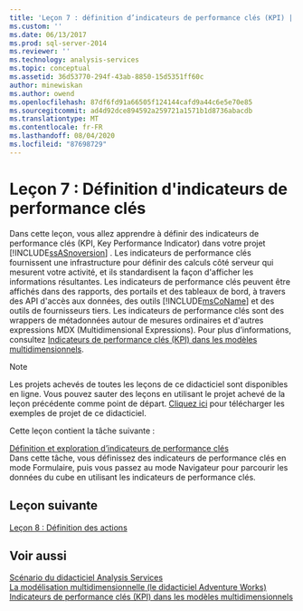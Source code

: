 ```yaml
---
title: 'Leçon 7 : définition d’indicateurs de performance clés (KPI) | Microsoft Docs'
ms.custom: ''
ms.date: 06/13/2017
ms.prod: sql-server-2014
ms.reviewer: ''
ms.technology: analysis-services
ms.topic: conceptual
ms.assetid: 36d53770-294f-43ab-8850-15d5351ff60c
author: minewiskan
ms.author: owend
ms.openlocfilehash: 87df6fd91a66505f124144cafd9a44c6e5e70e85
ms.sourcegitcommit: ad4d92dce894592a259721a1571b1d8736abacdb
ms.translationtype: MT
ms.contentlocale: fr-FR
ms.lasthandoff: 08/04/2020
ms.locfileid: "87698729"
---
```

# <a name="lesson-7-defining-key-performance-indicators-kpis"></a>Leçon 7 : Définition d'indicateurs de performance clés
  Dans cette leçon, vous allez apprendre à définir des indicateurs de performance clés (KPI, Key Performance Indicator) dans votre projet [!INCLUDE[ssASnoversion](../includes/ssasnoversion-md.md)] . Les indicateurs de performance clés fournissent une infrastructure pour définir des calculs côté serveur qui mesurent votre activité, et ils standardisent la façon d'afficher les informations résultantes. Les indicateurs de performance clés peuvent être affichés dans des rapports, des portails et des tableaux de bord, à travers des API d'accès aux données, des outils [!INCLUDE[msCoName](../includes/msconame-md.md)] et des outils de fournisseurs tiers. Les indicateurs de performance clés sont des wrappers de métadonnées autour de mesures ordinaires et d'autres expressions MDX (Multidimensional Expressions). Pour plus d’informations, consultez [Indicateurs de performance clés &#40;KPI&#41; dans les modèles multidimensionnels](multidimensional-models/key-performance-indicators-kpis-in-multidimensional-models.md).  
  
> [!NOTE]  
>  Les projets achevés de toutes les leçons de ce didacticiel sont disponibles en ligne. Vous pouvez sauter des leçons en utilisant le projet achevé de la leçon précédente comme point de départ. [Cliquez ici](https://go.microsoft.com/fwlink/?LinkID=221866) pour télécharger les exemples de projet de ce didacticiel.  
  
 Cette leçon contient la tâche suivante :  
  
 [Définition et exploration d’indicateurs de performance clés](lesson-7-1-defining-and-browsing-kpis.md)  
 Dans cette tâche, vous définissez des indicateurs de performance clés en mode Formulaire, puis vous passez au mode Navigateur pour parcourir les données du cube en utilisant les indicateurs de performance clés.  
  
## <a name="next-lesson"></a>Leçon suivante  
 [Leçon 8 : Définition des actions](lesson-8-defining-actions.md)  
  
## <a name="see-also"></a>Voir aussi  
 [Scénario du didacticiel Analysis Services](analysis-services-tutorial-scenario.md)   
 [La modélisation multidimensionnelle &#40;le didacticiel Adventure Works&#41;](multidimensional-modeling-adventure-works-tutorial.md)   
 [Indicateurs de performance clés &#40;KPI&#41; dans les modèles multidimensionnels](multidimensional-models/key-performance-indicators-kpis-in-multidimensional-models.md)  
  
  
